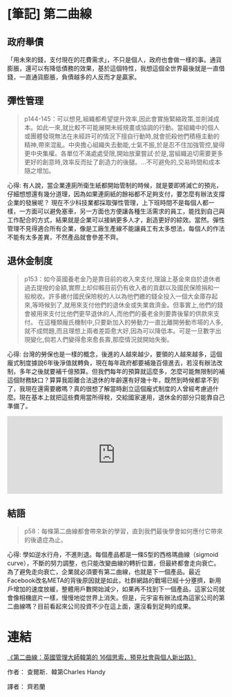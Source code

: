 # [筆記] 第二曲線


## 政府舉債
「用未來的錢，支付現在的花費需求」，不只是個人，政府也會做一樣的事。通貨膨脹，還可以有降低債務的效果，基於這個特性，我想這個全世界最後就是一直借錢，一直通貨膨脹，負債越多的人反而才是贏家。

<!--more-->

## 彈性管理
>  p144-145：可以想見,組織都希望提升效率,因此會實施緊縮政策,並削減成本。如此一來,就比較不可能展開未經規畫或協調的行動。當組織中的個人或團體發現無法在未經許可的情況下擅自行動時,就會扼殺他們積極主動的精神,帶來混亂。中央擔心組織失去動能,士氣不振,於是忍不住加強管控,變得更中央集權。各單位不滿處處受限,開始放棄嘗試·於是,當組織追切需要更多更好的創意時,效率反而扯了創造力的後腿。...不可避免的,交易時間和成本隨之增加。

心得: 有人說，當企業連廁所衛生紙都開始管制的時候，就是要即將滅亡的預兆，仔細想想還有幾分道理，因為如果連廁紙的餘裕都不足夠支付，要怎麼有辦法支撐企業的發展呢？
現在不少科技業都採取彈性管理，上下班時間不是每個人都一樣，一方面可以避免塞車，另一方面也方便讓各種生活需求的員工，能找到自己與工作配合的方式，結果就是企業可以接納更多人才，創造更好的綜效。當然。彈性管理不見得適合所有企業，像是工廠生產線不能讓員工有太多想法，每個人的作法不能有太多差異，不然產品就會參差不齊。

## 退休金制度
> p153：如今英國養老金乃是靠目前的收入來支付,理論上基金來自於退休者過去提撥的金額,實際上却仰賴目前仍有收入者的貢獻以及國民保險捐和一般稅收。許多繳付國民保險稅的人以為他們繳的錢全投入一個大金庫存起來,等時候到了,就用來支付他們的退休金或失業救濟金。但事實上,他們的錢會被用來支付比他們更早退休的人,而他們的養老金則要靠後輩的供款來支付。
在這種類龐氏機制中,只要新加入的勞動力一直比離開勞動市場的人多,就不成問題,而且理想上兩者差距愈大好,因為可以降低本。可是一旦數字出現變化,倘若人們變得愈來愈長壽,那麼情況就開始失衡。

心得: 台灣的勞保也是一樣的概念，後進的人越來越少，要領的人越來越多，這個龐式制度據說6年後淨值就轉負，現在每年政府都要補幾百億進去，若沒有辦法改制，多年之後就要補千億預算。但我們每年的預算就這麼多，怎麼可能無限制的補這個財務缺口？算算我距離合法退休的年齡還有好幾十年，既然到時候都拿不到了，我現在還需要繳嗎？真的很想了解當時創立這個龐式制度的人曾經考慮過什麼。現在基本上就把這些費用當所得稅，交給國家運用，退休金的部分只能靠自己準備了。
<iframe src="https://open.firstory.me/embed/story/cl6ivlel402mm01xk6el451pi" height="180" width="99%" frameborder="0" scrolling="no"></iframe>

## 結語
> p58：每條第二曲線都會帶來新的學習，直到我們最後學會如何應付它帶來的後遺症為止。

心得: 學如逆水行舟，不進則退。每個產品都是一條S型的西格瑪曲線（sigmoid curve），不斷的努力調整，也只能改變曲線的轉折位置，但最終都會走向衰亡。為了避免走向衰亡，企業就必須要有第二曲線，也就是下一個產品。最近Facebook改名META的背後原因就是如此，社群網路的戰場已經十分壅擠，新用戶增加的速度放緩，整體用戶數開始減少，如果再不找到下一個產品，這家公司就會像相機底片一樣，慢慢地從世界上消失。但是，元宇宙有辦法成為這家公司的第二曲線嗎？目前看起來公司投資不少在這上面，還沒看到足夠的成果。

# 連結
[《第二曲線：英國管理大師韓第的 16個思索，預見社會與個人新出路》](https://tw.buy.yahoo.com/gdsale/gdbksale.asp?gdid=6582013)

作者： 查爾斯．韓第Charles Handy

譯者： 齊若蘭
